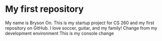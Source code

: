 # My first repository
My name is Bryson On. This is my startup project for CS 260 and my first repository on GitHub. I love soccer, guitar, and my family!
Change from my development environment
This is my console change